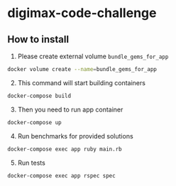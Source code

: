 # digimax-code-challenge

## How to install
1. Please create external volume `bundle_gems_for_app`
```bash
docker volume create --name=bundle_gems_for_app
```

2. This command will start building containers
```bash
docker-compose build
```

3. Then you need to run app container
```bash
docker-compose up
```

4. Run benchmarks for provided solutions
```bash
docker-compose exec app ruby main.rb
```

5. Run tests
```bash
docker-compose exec app rspec spec
```
